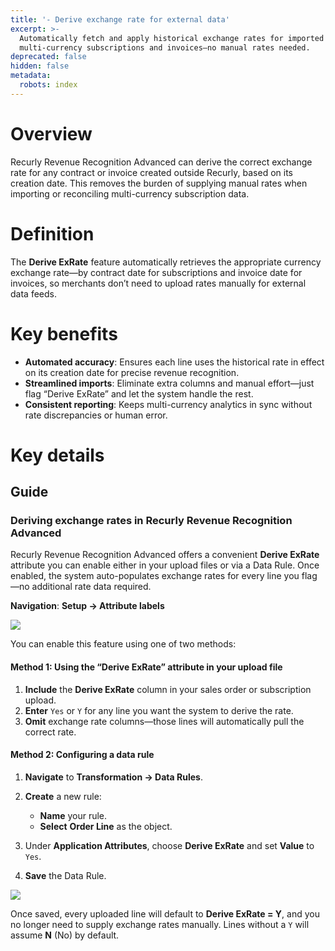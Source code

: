 ```yaml
---
title: '- Derive exchange rate for external data'
excerpt: >-
  Automatically fetch and apply historical exchange rates for imported
  multi-currency subscriptions and invoices—no manual rates needed.
deprecated: false
hidden: false
metadata:
  robots: index
---
```

# Overview

Recurly Revenue Recognition Advanced can derive the correct exchange rate for any contract or invoice created outside Recurly, based on its creation date. This removes the burden of supplying manual rates when importing or reconciling multi-currency subscription data.

# Definition

The **Derive ExRate** feature automatically retrieves the appropriate currency exchange rate—by contract date for subscriptions and invoice date for invoices, so merchants don’t need to upload rates manually for external data feeds.

# Key benefits

* **Automated accuracy**: Ensures each line uses the historical rate in effect on its creation date for precise revenue recognition.
* **Streamlined imports**: Eliminate extra columns and manual effort—just flag “Derive ExRate” and let the system handle the rest.
* **Consistent reporting**: Keeps multi-currency analytics in sync without rate discrepancies or human error.

# Key details

## Guide

### Deriving exchange rates in Recurly Revenue Recognition Advanced

Recurly Revenue Recognition Advanced offers a convenient **Derive ExRate** attribute you can enable either in your upload files or via a Data Rule. Once enabled, the system auto-populates exchange rates for every line you flag—no additional rate data required.

**Navigation**: **Setup → Attribute labels**

![](https://files.readme.io/d16237a7e65513909fb2023b3fcf6f100ba183876684236f262a37d7f8b65281-1_Screenshot_.png)

You can enable this feature using one of two methods:

#### Method 1: Using the “Derive ExRate” attribute in your upload file

1. **Include** the **Derive ExRate** column in your sales order or subscription upload.
2. **Enter** `Yes` or `Y` for any line you want the system to derive the rate.
3. **Omit** exchange rate columns—those lines will automatically pull the correct rate.

#### Method 2: Configuring a data rule

1. **Navigate** to **Transformation → Data Rules**.
2. **Create** a new rule:

   * **Name** your rule.
   * **Select** **Order Line** as the object.
3. Under **Application Attributes**, choose **Derive ExRate** and set **Value** to `Yes`.
4. **Save** the Data Rule.

![](https://files.readme.io/9c6b8a88518e4be2b7d7a990132723e42e06472348b28522b36da7b8c4333e2f-image.png)

Once saved, every uploaded line will default to **Derive ExRate = Y**, and you no longer need to supply exchange rates manually. Lines without a `Y` will assume **N** (No) by default.